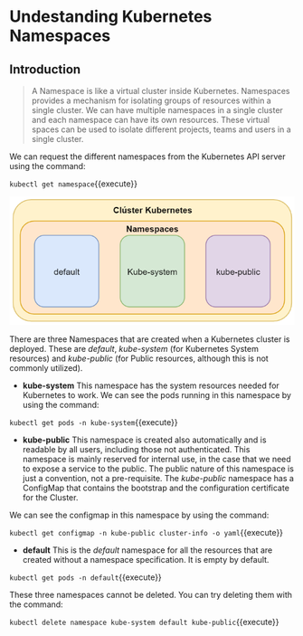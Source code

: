 # Undestanding Kubernetes Namespaces

## Introduction

> A Namespace is like a virtual cluster inside Kubernetes. Namespaces provides a mechanism for isolating groups of resources within a single cluster. We can have multiple namespaces in a single cluster and each namespace can have its own resources. These virtual spaces can be used to isolate different projects, teams and users in a single cluster.

We can request the different namespaces from the Kubernetes API server using the command:

`kubectl get namespace`{{execute}}

![namespaces](./assets/namespaces.png)

There are three Namespaces that are created when a Kubernetes cluster is deployed. These are _default_, _kube-system_ (for Kubernetes System resources) and _kube-public_ (for Public resources, although this is not commonly utilized).

- **kube-system** This namespace has the system resources needed for Kubernetes to work. We can see the pods running in this namespace by using the command:

`kubectl get pods -n kube-system`{{execute}}

- **kube-public**  This namespace is created also automatically and is readable by all users, including those not authenticated. This namespace is mainly reserved for internal use, in the case that we need to expose a service to the public. The public nature of this namespace is just a convention, not a pre-requisite. The _kube-public_ namespace has a ConfigMap that contains the bootstrap and the configuration certificate for the Cluster.

We can see the configmap in this namespace by using the command:

`kubectl get configmap -n kube-public cluster-info -o yaml`{{execute}}

- **default** This is the _default_ namespace for all the resources that are created without a namespace specification. It is empty by default.

`kubectl get pods -n default`{{execute}}

These three namespaces cannot be deleted. You can try deleting them with the command:

`kubectl delete namespace kube-system default kube-public`{{execute}}
